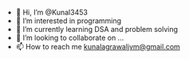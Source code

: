 - 👋 Hi, I’m @Kunal3453
- 👀 I’m interested in programming
- 🌱 I’m currently learning DSA and problem solving
- 💞️ I’m looking to collaborate on ...
- 📫 How to reach me kunalagrawaljvm@gmail.com

<!---
Kunal3453/Kunal3453 is a ✨ special ✨ repository because its `README.md` (this file) appears on your GitHub profile.
You can click the Preview link to take a look at your changes.
--->
